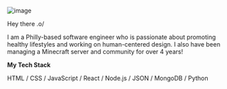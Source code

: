 ![image](https://i.imgur.com/WhqUIxQ.png)

Hey there .o/

I am a Philly-based software engineer who is passionate about promoting healthy lifestyles and working on human-centered design. I also have been managing a Minecraft server and community for over 4 years! 

**My Tech Stack**

HTML / CSS / JavaScript / React / Node.js / JSON / MongoDB / Python
